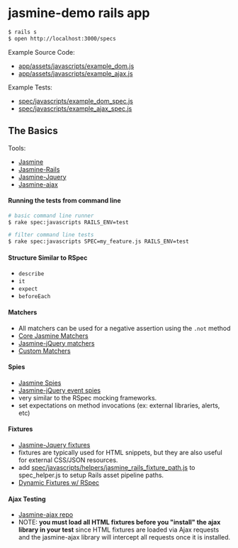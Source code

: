 # jasmine-demo rails app

```bash
$ rails s
$ open http://localhost:3000/specs
```

Example Source Code:
* [app/assets/javascripts/example_dom.js]()
* [app/assets/javascripts/example_ajax.js]()

Example Tests:
* [spec/javascripts/example_dom_spec.js]()
* [spec/javascripts/example_ajax_spec.js]()


## The Basics

Tools:
* [Jasmine](http://jasmine.github.io/)
* [Jasmine-Rails](https://github.com/searls/jasmine-rails)
* [Jasmine-Jquery](https://github.com/velesin/jasmine-jquery)
* [Jasmine-ajax](http://jasmine.github.io/2.0/ajax.html)

#### Running the tests from command line
```bash
# basic command line runner
$ rake spec:javascripts RAILS_ENV=test

# filter command line tests
$ rake spec:javascripts SPEC=my_feature.js RAILS_ENV=test
```

#### Structure Similar to RSpec
* `describe`
* `it`
* `expect`
* `beforeEach`

#### Matchers
* All matchers can be used for a negative assertion using the `.not` method
* [Core Jasmine Matchers](http://jasmine.github.io/2.0/introduction.html#section-Matchers)
* [Jasmine-jQuery matchers](https://github.com/velesin/jasmine-jquery#jquery-matchers)
* [Custom Matchers](http://jasmine.github.io/2.0/custom_matcher.html)

#### Spies
* [Jasmine Spies](http://jasmine.github.io/2.0/introduction.html#section-Spies)
* [Jasmine-jQuery event spies](https://github.com/velesin/jasmine-jquery#event-spies)
* very similar to the RSpec mocking frameworks.
* set expectations on method invocations (ex: external libraries, alerts, etc)

#### Fixtures
* [Jasmine-Jquery fixtures](https://github.com/velesin/jasmine-jquery#html-fixtures)
* fixtures are typically used for HTML snippets, but they are also useful for external CSS/JSON resources.
* add [spec/javascripts/helpers/jasmine_rails_fixture_path.js]() to spec_helper.js
  to setup Rails asset pipeline paths.
* [Dynamic Fixtures w/ RSpec](http://codecrate.com/2014/02/jasmine-dynamic-fixtures.html)

#### Ajax Testing
* [Jasmine-ajax repo](https://github.com/pivotal/jasmine-ajax)
* NOTE: **you must load all HTML fixtures before you "install" the ajax library in your test** since HTML fixtures are
  loaded via Ajax requests and the jasmine-ajax library will intercept all requests once it is installed.
